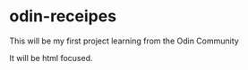 # odin-receipes
This will be my first project learning from the Odin Community

It will be html focused.